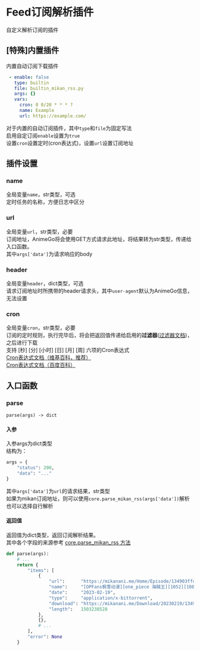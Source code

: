 # Feed订阅解析插件
自定义解析订阅的插件

## [特殊]内置插件
内置自动订阅下载插件  
```yaml
 - enable: false
   type: builtin
   file: builtin_mikan_rss.py
   args: {}
   vars:
     cron: 0 0/20 * * * ?
     name: Example
     url: https://example.com/
``` 
对于内置的自动订阅插件，其中`type`和`file`为固定写法  
启用自定订阅`enable`设置为`true`  
设置`cron`设置定时(cron表达式)，设置`url`设置订阅地址  

## 插件设置

### name
全局变量`name`，str类型，可选  
定时任务的名称，方便日志中区分

### url
全局变量`url`，str类型，必要  
订阅地址，AnimeGo将会使用GET方式请求此地址，将结果转为str类型，传递给入口函数。  
其中`args['data']`为请求响应的body  

### header
全局变量`header`，dict类型，可选  
请求订阅地址时所携带的header请求头，其中`user-agent`默认为AnimeGo信息，无法设置

### cron
全局变量`cron`，str类型，必要  
订阅的定时规则，执行完毕后，将会把返回值传递给启用的**过滤器**([过滤器文档](../filter/README.md))，之后进行下载    
支持 [秒] [分] [小时] [日] [月] [周] 六项的Cron表达式    
[Cron表达式文档（维基百科，推荐）](https://zh.wikipedia.org/wiki/Cron)  
[Cron表达式文档（百度百科）](https://baike.baidu.com/item/cron/10952601)


## 入口函数
### parse

`parse(args) -> dict`
#### 入参
入参args为dict类型  
结构为：
```python
args = {
    "status": 200,
    "data": "..."
}
```
其中`args['data']`为`url`的请求结果，str类型  
如果为mikan订阅地址，则可以使用`core.parse_mikan_rss(args['data'])`解析  
也可以选择自行解析  

#### 返回值
返回值为dict类型，返回订阅解析结果。  
其中各个字段的来源参考 [core.parse_mikan_rss 方法](../README.md)  
```python
def parse(args):
    # ...
    return {
        "items": [
            {
                "url":      "https://mikanani.me/Home/Episode/134903ffdc03d1e7b2f3440191ac0f18720a9ff0",
                "name":     "[OPFans枫雪动漫][one_piece 海贼王][1052][1080p]_mkv[周日版]",
                "date":     "2023-02-19",
                "type":     "application/x-bittorrent",
                "download": "https://mikanani.me/Download/20230219/134903ffdc03d1e7b2f3440191ac0f18720a9ff0.torrent",
                "length":   1503238528
            },
            {},
            # ...
        ],
        "error": None
    }
```
